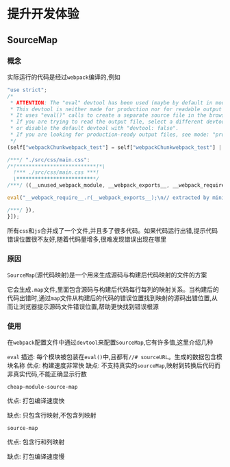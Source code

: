 <h1>提升开发体验</h1>

## SourceMap
### 概念
实际运行的代码是经过`webpack`编译的,例如
```javascript
"use strict";
/*
 * ATTENTION: The "eval" devtool has been used (maybe by default in mode: "development").
 * This devtool is neither made for production nor for readable output files.
 * It uses "eval()" calls to create a separate source file in the browser devtools.
 * If you are trying to read the output file, select a different devtool (https://webpack.js.org/configuration/devtool/)
 * or disable the default devtool with "devtool: false".
 * If you are looking for production-ready output files, see mode: "production" (https://webpack.js.org/configuration/mode/).
 */
(self["webpackChunkwebpack_test"] = self["webpackChunkwebpack_test"] || []).push([["index"],{

/***/ "./src/css/main.css":
/*!**************************!*\
  !*** ./src/css/main.css ***!
  \**************************/
/***/ ((__unused_webpack_module, __webpack_exports__, __webpack_require__) => {

eval("__webpack_require__.r(__webpack_exports__);\n// extracted by mini-css-extract-plugin\n\n\n//# sourceURL=webpack://webpack_test/./src/css/main.css?");

/***/ }),
}]);
```
所有`css`和`js`合并成了一个文件,并且多了很多代码。如果代码运行出错,提示代码错误位置很不友好,随着代码量增多,很难发现错误出现在哪里
### 原因
`SourceMap`(源代码映射)是一个用来生成源码与构建后代码映射的文件的方案

它会生成`.map`文件,里面包含源码与构建后代码每行每列的映射关系。当构建后的代码出错时,通过`map`文件从构建后的代码的错误位置找到映射的源码出错位置,从而让浏览器提示源码文件错误位置,帮助更快找到错误根源

### 使用
在`webpack`配置文件中通过`devtool`来配置`SourceMap`,它有许多值,这里介绍几种

`eval`
描述: 每个模块被包装在`eval()`中,且都有`//# sourceURL`。生成的数据包含模块名称
优点: 构建速度非常快
缺点: 不支持真实的`sourceMap`,映射到转换后代码而非真实代码,不能正确显示行数

`cheap-module-source-map`

优点: 打包编译速度快

缺点: 只包含行映射,不包含列映射

`source-map`

优点: 包含行和列映射

缺点: 打包编译速度慢